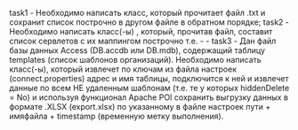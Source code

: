 task1 - Необходимо написать класс, который прочитает файл .txt и сохранит список построчно в другом файле в обратном порядке;
task2 - Необходимо написать класс(-ы) , который, прочитав файл, составит список сервлетов с их маппингом построчно т.е. <servlet-name> -  <servlet-class> - <url-pattern>
task3 - Дан файл базы данных Access  (DB.accdb или DB.mdb), содержащий таблицу templates (список шаблонов организаций). Необходимо написать класс(-ы), который извлечет по ключам  из файла настроек (connect.properties)  адрес  и имя таблицы, подключится к ней и извлечет данные по всем НЕ удаленным шаблонам (т.е. те у которых hiddenDelete = No) и используя функционал Apache POI сохранить выгрузку данных в формате .XLSX (export.xlsx) по указанному в файле настроек пути + имяфайла + timestamp (временную метку выполнения).
